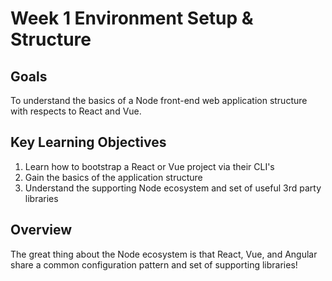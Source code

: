 # Week 1 Environment Setup & Structure

## Goals

To understand the basics of a Node front-end web application structure with respects to React and Vue.

## Key Learning Objectives

1. Learn how to bootstrap a React or Vue project via their CLI's
2. Gain the basics of the application structure
3. Understand the supporting Node ecosystem and set of useful 3rd party libraries

## Overview

The great thing about the Node ecosystem is that React, Vue, and Angular share a common configuration pattern and set of supporting libraries!
